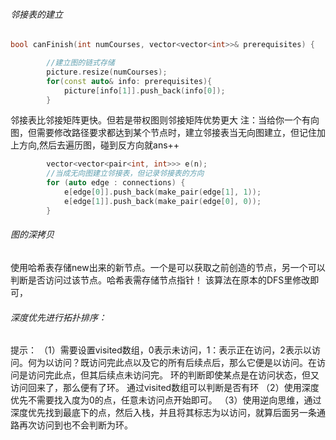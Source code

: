 ###### 邻接表的建立
```cpp
bool canFinish(int numCourses, vector<vector<int>>& prerequisites) {

        //建立图的链式存储
        picture.resize(numCourses);
        for(const auto& info: prerequisites){
            picture[info[1]].push_back(info[0]);
        }
```

邻接表比邻接矩阵更快。但若是带权图则邻接矩阵优势更大
注：当给你一个有向图，但需要修改路径要求都达到某个节点时，建立邻接表当无向图建立，但记住加上方向,然后去遍历图，碰到反方向就ans++
```cpp
        vector<vector<pair<int, int>>> e(n);
        //当成无向图建立邻接表，但记录邻接表的方向
        for (auto edge : connections) {
            e[edge[0]].push_back(make_pair(edge[1], 1));
            e[edge[1]].push_back(make_pair(edge[0], 0));
        }
```
###### 图的深拷贝
使用哈希表存储new出来的新节点。一个是可以获取之前创造的节点，另一个可以判断是否访问过该节点。哈希表需存储节点指针！
该算法在原本的DFS里修改即可，

###### 深度优先进行拓扑排序：
提示：
（1）需要设置visited数组，0表示未访问，1：表示正在访问，2表示以访问。何为以访问？既访问完此点以及它的所有后续点后，那么它便是以访问。在访问是访问完此点，但其后续点未访问完。
环的判断即使某点是在访问状态，但又访问回来了，那么便有了环。
通过visited数组可以判断是否有环
（2）使用深度优先不需要找入度为0的点，任意未访问点开始即可。
（3）使用逆向思维，通过深度优先找到最底下的点，然后入栈，并且将其标志为以访问，就算后面另一条通路再次访问到也不会判断为环。
